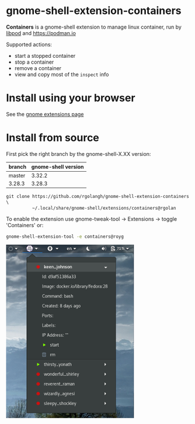 # gnome-shell-extension-containers

**Containers** is a gnome-shell extension to manage linux container, run by [libpod](https://github.com/containers/libpod) and https://podman.io

Supported actions:
- start a stopped container
- stop a container
- remove a container
- view and copy most of the `inspect` info

# Install using your browser 

See the [gnome extensions page](https://extensions.gnome.org/extension/1500/containers/)  

# Install from source

First pick the right branch by the gnome-shell-X.XX version: 

| branch | gnome-shell version |
| --- | --- |
| master | 3.32.2 |
| 3.28.3 | 3.28.3 |


```
git clone https://github.com/rgolangh/gnome-shell-extension-containers \
          ~/.local/share/gnome-shell/extensions/containers@rgolan
```

To enable the extension use gnome-tweak-tool -> Extensions -> toggle 'Containers'
or:
```bash
gnome-shell-extension-tool -e containers@royg
```
<p>
  <img src="screenshot.png" width="350" title="gnome-shell-extension-containers">
</p>
